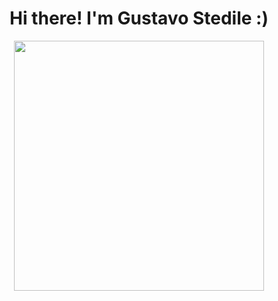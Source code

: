 <h1 align="center">Hi there! I'm Gustavo Stedile :)</h1>
<p align = "center">
  <img src = "https://github-readme-stats.vercel.app/api?username=Gustavo-Stedile&show_icons=true&theme=bear" width = 400>
 </p>
